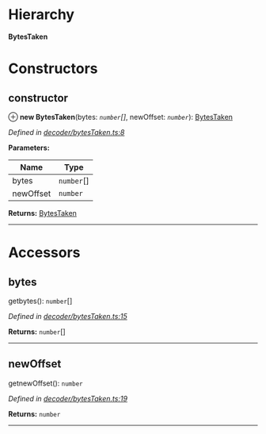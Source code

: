 

# Hierarchy

**BytesTaken**

# Constructors

<a id="constructor"></a>

##  constructor

⊕ **new BytesTaken**(bytes: *`number`[]*, newOffset: *`number`*): [BytesTaken](_decoder_bytestaken_.bytestaken.md)

*Defined in [decoder/bytesTaken.ts:8](https://github.com/paritytech/js-libs/blob/1633bdc/packages/abi/src/decoder/bytesTaken.ts#L8)*

**Parameters:**

| Name | Type |
| ------ | ------ |
| bytes | `number`[] |
| newOffset | `number` |

**Returns:** [BytesTaken](_decoder_bytestaken_.bytestaken.md)

___

# Accessors

<a id="bytes"></a>

##  bytes

getbytes(): `number`[]

*Defined in [decoder/bytesTaken.ts:15](https://github.com/paritytech/js-libs/blob/1633bdc/packages/abi/src/decoder/bytesTaken.ts#L15)*

**Returns:** `number`[]

___
<a id="newoffset"></a>

##  newOffset

getnewOffset(): `number`

*Defined in [decoder/bytesTaken.ts:19](https://github.com/paritytech/js-libs/blob/1633bdc/packages/abi/src/decoder/bytesTaken.ts#L19)*

**Returns:** `number`

___


